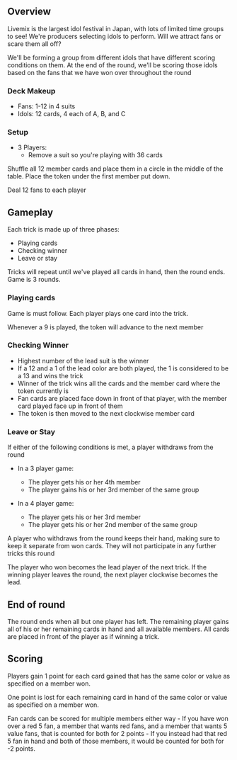 ## Overview

Livemix is the largest idol festival in Japan, with lots of limited time groups to see! We're producers selecting idols to perform. Will we attract fans or scare them all off?

We'll be forming a group from different idols that have different scoring conditions on them. At the end of the round, we'll be scoring those idols based on the fans that we have won over throughout the round

### Deck Makeup

- Fans: 1-12 in 4 suits
- Idols: 12 cards, 4 each of A, B, and C

### Setup

- 3 Players:
    - Remove a suit so you're playing with 36 cards

Shuffle all 12 member cards and place them in a circle in the middle of the table. Place the token under the first member put down.

Deal 12 fans to each player

## Gameplay

Each trick is made up of three phases:
- Playing cards
- Checking winner
- Leave or stay

Tricks will repeat until we've played all cards in hand, then the round ends. Game is 3 rounds.

### Playing cards

Game is must follow. Each player plays one card into the trick.

Whenever a 9 is played, the token will advance to the next member

### Checking Winner

- Highest number of the lead suit is the winner
- If a 12 and a 1 of the lead color are both played, the 1 is considered to be a 13 and wins the trick
- Winner of the trick wins all the cards and the member card where the token currently is
- Fan cards are placed face down in front of that player, with the member card played face up in front of them
- The token is then moved to the next clockwise member card

### Leave or Stay

If either of the following conditions is met, a player withdraws from the round

- In a 3 player game:
    - The player gets his or her 4th member
    - The player gains his or her 3rd member of the same group

- In a 4 player game:
    - The player gets his or her 3rd member
    - The player gets his or her 2nd member of the same group

A player who withdraws from the round keeps their hand, making sure to keep it separate from won cards. They will not participate in any further tricks this round

The player who won becomes the lead player of the next trick. If the winning player leaves the round, the next player clockwise becomes the lead.

## End of round

The round ends when all but one player has left. The remaining player gains all of his or her remaining cards in hand and all available members. All cards are placed in front of the player as if winning a trick. 

## Scoring

Players gain 1 point for each card gained that has the same color or value as specified on a member won.

One point is lost for each remaining card in hand of the same color or value as specified on a member won.

Fan cards can be scored for multiple members either way
    - If you have won over a red 5 fan, a member that wants red fans, and a member that wants 5 value fans, that is counted for both for 2 points
    - If you instead had that red 5 fan in hand and both of those members, it would be counted for both for -2 points.

